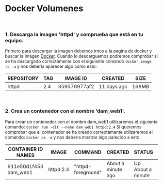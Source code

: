 # Docker Volumenes

<br>

### 1. Descarga la imagen 'httpd' y comprueba que está en tu equipo.

Primero para descargar la imagen debemos irnos a la pagina de docker y buscar la imagen [Docker](https://hub.docker.com/search?q=). Cuando lo descarguemos podremos comprobar si se ha descargado correctamente con el siguiente comando `docker image ls -a` y nos deberia aparecer algo como esto:

|REPOSITORY|TAG|IMAGE ID|CREATED|SIZE|
|------|------|------|------|------|
|httpd|2.4|359570977af2|11 days ago|168MB|

<br> 

### 2. Crea un contenedor con el nombre 'dam_web1'.
Para crear un contenedor con el nombre dam_web1 utilizaremos el siguiente comando: `docker run -dit --name dam_web1 httpd:2.4`
Si queremos comprobar que el contenedor se ha creado correctamente utilizaremos el comando: `docker ps -a` y nos deberia mostrar algo parecido a esto:
 
|CONTAINER ID NAMES|IMAGE|COMMAND|CREATED|STATUS|PORTS|
|------|------|------|------|------|------|
|911e50d1f453 dam_web1|httpd:2.4|"httpd-foreground"| About a minute ago|Up About a minute |



<br>